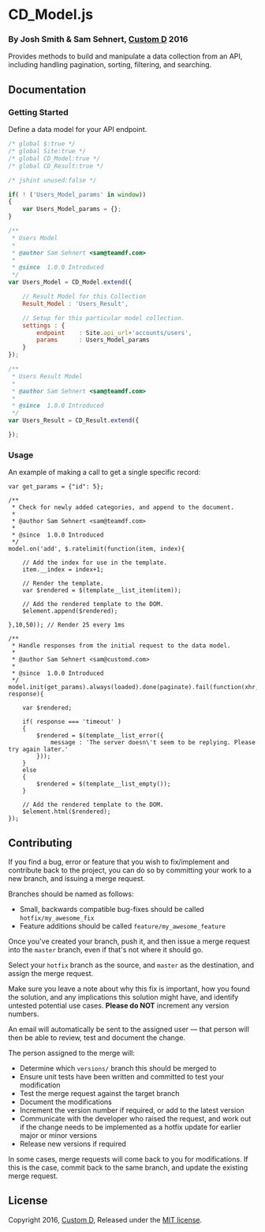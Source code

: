 CD_Model.js
===========
### By Josh Smith & Sam Sehnert, [Custom D](https://www.customd.com/) 2016

Provides methods to build and manipulate a data collection from an API, including handling pagination, sorting, filtering, and searching.

Documentation
-------------

### Getting Started

Define a data model for your API endpoint.

```js
/* global $:true */
/* global Site:true */
/* global CD_Model:true */
/* global CD_Result:true */

/* jshint unused:false */

if( ! ('Users_Model_params' in window))
{
    var Users_Model_params = {};
}

/**
 * Users Model
 *
 * @author Sam Sehnert <sam@teamdf.com>
 *
 * @since  1.0.0 Introduced
 */
var Users_Model = CD_Model.extend({

	// Result Model for this Collection
	Result_Model : 'Users_Result',

	// Setup for this particular model collection.
	settings : {
		endpoint 	: Site.api_url+'accounts/users',
		params		: Users_Model_params
	}
});

/**
 * Users Result Model
 *
 * @author Sam Sehnert <sam@teamdf.com>
 *
 * @since  1.0.0 Introduced
 */
var Users_Result = CD_Result.extend({

});
```


### Usage

An example of making a call to get a single specific record:

```
var get_params = {"id": 5};

/**
 * Check for newly added categories, and append to the document.
 *
 * @author Sam Sehnert <sam@teamdf.com>
 *
 * @since  1.0.0 Introduced
 */
model.on('add', $.ratelimit(function(item, index){

	// Add the index for use in the template.
	item.__index = index+1;

	// Render the template.
	var $rendered = $(template__list_item(item));

	// Add the rendered template to the DOM.
	$element.append($rendered);

},10,50)); // Render 25 every 1ms

/**
 * Handle responses from the initial request to the data model.
 *
 * @author Sam Sehnert <sam@customd.com>
 *
 * @since  1.0.0 Introduced
 */
model.init(get_params).always(loaded).done(paginate).fail(function(xhr, response){

	var $rendered;

	if( response === 'timeout' )
	{
		$rendered = $(template__list_error({
			message : 'The server doesn\'t seem to be replying. Please try again later.'
		}));
	}
	else
	{
		$rendered = $(template__list_empty());
	}

	// Add the rendered template to the DOM.
	$element.html($rendered);
});
```



Contributing
------------

If you find a bug, error or feature that you wish to fix/implement and contribute back to the project, you can do so by committing your work to a new branch, and issuing a merge request.

Branches should be named as follows:

* Small, backwards compatible bug-fixes should be called `hotfix/my_awesome_fix`
* Feature additions should be called `feature/my_awesome_feature`

Once you've created your branch, push it, and then issue a merge request into the `master` branch, even if that's not where it should go.

Select your `hotfix` branch as the source, and `master` as the destination, and assign the merge request.

Make sure you leave a note about why this fix is important, how you found the solution, and any implications this solution might have, and identify untested potential use cases. __Please do NOT__ increment any version numbers.

An email will automatically be sent to the assigned user — that person will then be able to review, test and document the change.

The person assigned to the merge will:

* Determine which `versions/` branch this should be merged to
* Ensure unit tests have been written and committed to test your modification
* Test the merge request against the target branch
* Document the modifications
* Increment the version number if required, or add to the latest version
* Communicate with the developer who raised the request, and work out if the change needs to be implemented as a hotfix update for earlier major or minor versions
* Release new versions if required

In some cases, merge requests will come back to you for modifications. If this is the case, commit back to the same branch, and update the existing merge request.


License
-------

Copyright 2016, [Custom D](https://www.customd.com),
Released under the [MIT license](https://opensource.customd.com/license).
